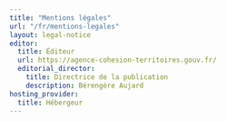 ```yaml
---
title: "Mentions légales"
url: "/fr/mentions-legales"
layout: legal-notice
editor:
  title: Éditeur
  url: https://agence-cohesion-territoires.gouv.fr/
  editorial_director:
    title: Directrice de la publication
    description: Bérengère Aujard
hosting_provider:
  title: Hébergeur
---
```

